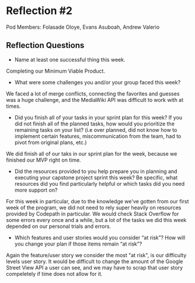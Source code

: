 # Reflection #2

Pod Members: Folasade Oloye, Evans Asuboah, Andrew Valerio

## Reflection Questions

* Name at least one successful thing this week.

Completing our Minimum Viable Product.

* What were some challenges you and/or your group faced this week?

We faced a lot of merge conflicts, connecting the favorites and guesses was a huge challenge, and the MediaWiki API was difficult to work with at times.

* Did you finish all of your tasks in your sprint plan for this week? If you did not finish all of the planned tasks, how would you prioritize the remaining tasks on your list?  (i.e over planned, did not know how to implement certain features, miscommunication from the team, had to pivot from original plans, etc.)

We did finish all of our taks in our sprint plan for the week, because we finished our MVP right on time.

* Did the resources provided to you help prepare you in planning and executing your capstone project sprint this week? Be specific, what resources did you find particularly helpful or which tasks did you need more support on?

For this week in particular, due to the knowledge we've gotten from our first week of the program, we did not need to rely super heavily on resources provided by Codepath in particular. We would check Stack Overflow for some errors every once and a while, but a lot of the tasks we did this week depended on our personal trials and errors.

* Which features and user stories would you consider “at risk”? How will you change your plan if those items remain “at risk”?

Again the feature/user story we consider the most "at risk", is our difficulty levels user story. It would be difficult to change the amount of the Google Street View API a user can see, and we may have to scrap that user story compeletely if time does not allow for it.